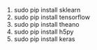 1. sudo pip install sklearn
2. sudo pip install tensorflow
3. sudo pip install theano
4. sudo pip install h5py
5. sudo pip install keras
